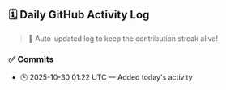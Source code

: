 ## 🗓️ Daily GitHub Activity Log

> 🤖 Auto-updated log to keep the contribution streak alive!

### ✅ Commits

- 🕒 2025-10-30 01:22 UTC — Added today's activity

